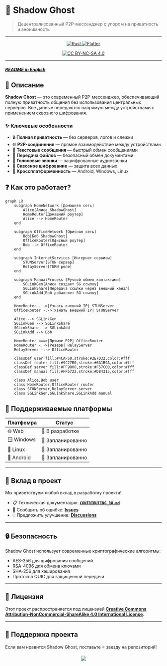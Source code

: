 # 🌙 Shadow Ghost

> Децентрализованный P2P-мессенджер с упором на приватность и анонимность

---

<p align="center">
  <a href="https://www.rust-lang.org/">
    <img src="https://img.shields.io/badge/rust-%23000000.svg?style=for-the-badge&logo=rust&logoColor=white" alt="Rust">
  </a>
  <a href="https://flutter.dev">
    <img src="https://img.shields.io/badge/Flutter-%2302569B.svg?style=for-the-badge&logo=Flutter&logoColor=white" alt="Flutter">
  </a>
</p>
<p align="center">
  <a href="http://creativecommons.org/licenses/by-nc-sa/4.0/">
    <img src="https://img.shields.io/badge/Лицензия-CC%20BY--NC--SA%204.0-lightgrey.svg" alt="CC BY-NC-SA 4.0">
  </a>
</p>

---

##### [**README in English**](README.md)

## 📱 Описание

**Shadow Ghost** — это современный P2P-мессенджер, обеспечивающий полную приватность общения без использования центральных серверов. Все данные передаются напрямую между устройствами с применением сквозного шифрования.

### ✨ Ключевые особенности

- 🔒 **Полная приватность** — без серверов, логов и слежки
- 🌐 **P2P-соединения** — прямое взаимодействие между устройствами
- 💬 **Текстовые сообщения** — быстрый обмен сообщениями
- 📁 **Передача файлов** — безопасный обмен документами
- 🎤 **Голосовые звонки** — зашифрованные аудиозвонки
- 🔐 **Сквозное шифрование** — защита всех данных
- 🚀 **Кроссплатформенность** — Android, Windows, Linux

## ❓ Как это работает?
  
```mermaid
graph LR
    subgraph HomeNetwork [Домашняя сеть]
        Alice[Алиса ShadowGhost]
        HomeRouter[Домашний роутер]
        Alice --> HomeRouter
    end
    
    subgraph OfficeNetwork [Офисная сеть]
        Bob[Боб ShadowGhost]
        OfficeRouter[Офисный роутер]
        Bob --> OfficeRouter
    end
    
    subgraph InternetServices [Интернет сервисы]
        STUNServer[STUN сервер]
        RelayServer[TURN реле]
    end
    
    subgraph ManualProcess [Ручной обмен контактами]
        SGLinkGen[Алиса создает SG ссылку]
        SGLinkShare[Передача ссылки через внешний канал]
        SGLinkAdd[Боб добавляет SG ссылку]
    end
    
    HomeRouter -.->|Узнать внешний IP| STUNServer
    OfficeRouter -.->|Узнать внешний IP| STUNServer
    
    Alice --> SGLinkGen
    SGLinkGen --> SGLinkShare
    SGLinkShare --> SGLinkAdd
    SGLinkAdd --> Bob
    
    HomeRouter <==>|Прямое P2P| OfficeRouter
    HomeRouter -.->|Резерв| RelayServer
    RelayServer -.-> OfficeRouter
    
    classDef user fill:#4CAF50,stroke:#2E7D32,color:#fff
    classDef router fill:#9C27B0,stroke:#6A1B9A,color:#fff
    classDef server fill:#FF9800,stroke:#F57C00,color:#fff
    classDef manual fill:#FF5722,stroke:#D84315,color:#fff
    
    class Alice,Bob user
    class HomeRouter,OfficeRouter router
    class STUNServer,RelayServer server
    class SGLinkGen,SGLinkShare,SGLinkAdd manual
```

## 🎯 Поддерживаемые платформы


| Платфомра    | Статус   |
|-------------|----------|
| 🌐 Web     | 🔧 В разработке |
| 🪟 Windows | 🚧 Запланированно |
| 🐧 Linux   | 🚧 Запланированно |
| 🤖 Android | 🚧 Запланированно |

---

## 🤝 Вклад в проект

Мы приветствуем любой вклад в разработку проекта!

- 📋 Техническая документация: [**`CONTRIBUTING_RU.md`**](CONTRIBUTING_RU.md)
- 🐛 Сообщить об ошибке: [**Issues**](../../issues)
- 💡 Предложить улучшение: [**Discussions**](../../discussions)

---

## 🔒 Безопасность

Shadow Ghost использует современные криптографические алгоритмы:

- AES-256 для шифрования сообщений
- RSA-4096 для обмена ключами
- SHA-256 для хэширования
- Протокол QUIC для защищенной передачи

---

## 📄 Лицензия

Этот проект распространяется под лицензией [**Creative Commons Attribution-NonCommercial-ShareAlike 4.0 International License**](LICENSE).

---

## 🌟 Поддержка проекта

Если вам нравится Shadow Ghost, поставьте ⭐ звезду на репозиторий!

<p align="center">
  <img src="https://readme-typing-svg.demolab.com/?font=Fira+Code&size=20&pause=1000&color=FF2E2E&center=true&vCenter=true&width=800&lines=Made+with+%E2%9D%A4+for+privacy+and+freedom+of+communication.">
</p>
